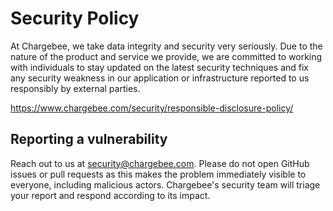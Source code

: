 # Security Policy

At Chargebee, we take data integrity and security very seriously. Due to the
nature of the product and service we provide, we are committed to working with
individuals to stay updated on the latest security techniques and fix any
security weakness in our application or infrastructure reported to us
responsibly by external parties.

https://www.chargebee.com/security/responsible-disclosure-policy/

## Reporting a vulnerability

Reach out to us at security@chargebee.com. Please do not open GitHub issues or
pull requests as this makes the problem immediately visible to everyone,
including malicious actors. Chargebee's security team will triage your report
and respond according to its impact.
